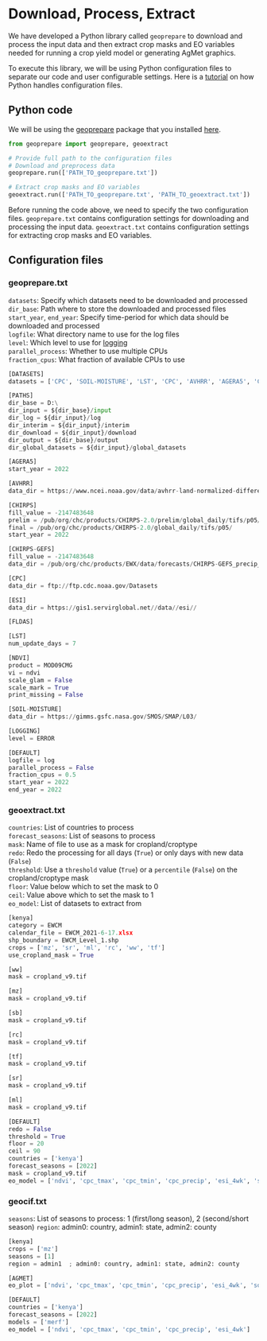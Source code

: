 # Download, Process, Extract

We have developed a Python library called `geoprepare` to download and process the input data  and then extract crop masks and EO variables 
needed for running a crop yield model or generating AgMet graphics.

To execute this library, we will be using Python configuration files to separate our code and user configurable settings.
Here is a [tutorial](https://docs.python.org/3/library/configparser.html) on how Python handles configuration files.

## Python code 
We will be using the [geoprepare](https://github.com/ritviksahajpal/geoprepare) package that you installed [here](installation:install-geoprepare-library).

```python
from geoprepare import geoprepare, geoextract

# Provide full path to the configuration files
# Download and preprocess data
geoprepare.run(['PATH_TO_geoprepare.txt'])

# Extract crop masks and EO variables
geoextract.run(['PATH_TO_geoprepare.txt', 'PATH_TO_geoextract.txt'])
```

Before running the code above, we need to specify the two configuration files. `geoprepare.txt` contains configuration settings for downloading and processing the input data. 
`geoextract.txt` contains configuration settings for extracting crop masks and EO variables.

## Configuration files
### geoprepare.txt
`datasets`: Specify which datasets need to be downloaded and processed   
`dir_base`: Path where to store the downloaded and processed files  
`start_year`, `end_year`: Specify time-period for which data should be downloaded and processed  
`logfile`: What directory name to use for the log files  
`level`: Which level to use for [logging](https://www.loggly.com/ultimate-guide/python-logging-basics/)    
`parallel_process`: Whether to use multiple CPUs  
`fraction_cpus`: What fraction of available CPUs to use  
```python
[DATASETS]
datasets = ['CPC', 'SOIL-MOISTURE', 'LST', 'CPC', 'AVHRR', 'AGERA5', 'CHIRPS', 'CHIRPS-GEFS']

[PATHS]
dir_base = D:\
dir_input = ${dir_base}/input
dir_log = ${dir_input}/log
dir_interim = ${dir_input}/interim
dir_download = ${dir_input}/download
dir_output = ${dir_base}/output
dir_global_datasets = ${dir_input}/global_datasets

[AGERA5]
start_year = 2022

[AVHRR]
data_dir = https://www.ncei.noaa.gov/data/avhrr-land-normalized-difference-vegetation-index/access

[CHIRPS]
fill_value = -2147483648
prelim = /pub/org/chc/products/CHIRPS-2.0/prelim/global_daily/tifs/p05/
final = /pub/org/chc/products/CHIRPS-2.0/global_daily/tifs/p05/
start_year = 2022

[CHIRPS-GEFS]
fill_value = -2147483648
data_dir = /pub/org/chc/products/EWX/data/forecasts/CHIRPS-GEFS_precip_v12/15day/precip_mean/

[CPC]
data_dir = ftp://ftp.cdc.noaa.gov/Datasets

[ESI]
data_dir = https://gis1.servirglobal.net//data//esi//

[FLDAS]

[LST]
num_update_days = 7

[NDVI]
product = MOD09CMG
vi = ndvi
scale_glam = False
scale_mark = True
print_missing = False

[SOIL-MOISTURE]
data_dir = https://gimms.gsfc.nasa.gov/SMOS/SMAP/L03/

[LOGGING]
level = ERROR

[DEFAULT]
logfile = log
parallel_process = False
fraction_cpus = 0.5
start_year = 2022
end_year = 2022
```

### geoextract.txt
`countries`: List of countries to process  
`forecast_seasons`: List of seasons to process  
`mask`: Name of file to use as a mask for cropland/croptype  
`redo`: Redo the processing for all days (`True`) or only days with new data (`False`)  
`threshold`: Use a `threshold` value (`True`) or a `percentile` (`False`) on the cropland/croptype mask  
`floor`: Value below which to set the mask to 0  
`ceil`: Value above which to set the mask to 1  
`eo_model`: List of datasets to extract from  
```python
[kenya]
category = EWCM
calendar_file = EWCM_2021-6-17.xlsx
shp_boundary = EWCM_Level_1.shp
crops = ['mz', 'sr', 'ml', 'rc', 'ww', 'tf']
use_cropland_mask = True

[ww]
mask = cropland_v9.tif

[mz]
mask = cropland_v9.tif

[sb]
mask = cropland_v9.tif

[rc]
mask = cropland_v9.tif

[tf]
mask = cropland_v9.tif

[sr]
mask = cropland_v9.tif

[ml]
mask = cropland_v9.tif

[DEFAULT]
redo = False
threshold = True
floor = 20
ceil = 90
countries = ['kenya']
forecast_seasons = [2022]
mask = cropland_v9.tif
eo_model = ['ndvi', 'cpc_tmax', 'cpc_tmin', 'cpc_precip', 'esi_4wk', 'soil_moisture_as1', 'soil_moisture_as2']
```

### geocif.txt
`seasons`: List of seasons to process: 1 (first/long season), 2 (second/short season)
`region`: admin0: country, admin1: state, admin2: county
```python
[kenya]
crops = ['mz']
seasons = [1]
region = admin1  ; admin0: country, admin1: state, admin2: county

[AGMET]
eo_plot = ['ndvi', 'cpc_tmax', 'cpc_tmin', 'cpc_precip', 'esi_4wk', 'soil_moisture_as1', 'soil_moisture_as2']

[DEFAULT]
countries = ['kenya']
forecast_seasons = [2022]
models = ['merf']
eo_model = ['ndvi', 'cpc_tmax', 'cpc_tmin', 'cpc_precip', 'esi_4wk']
```



